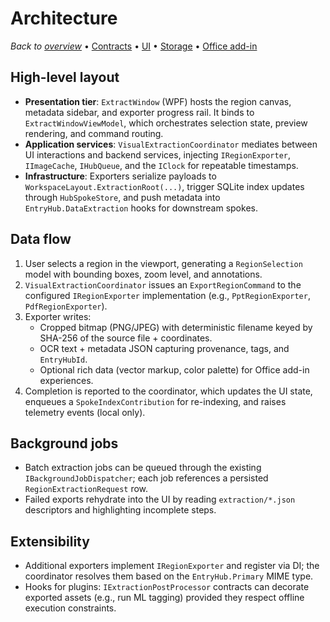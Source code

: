 # Architecture

_Back to [overview](README.md)_ • [Contracts](service-contracts.md) • [UI](ui-workflow.md) • [Storage](data-storage.md) • [Office add-in](office-addin.md)

## High-level layout
- **Presentation tier**: `ExtractWindow` (WPF) hosts the region canvas, metadata sidebar, and exporter progress rail. It binds to `ExtractWindowViewModel`, which orchestrates selection state, preview rendering, and command routing.
- **Application services**: `VisualExtractionCoordinator` mediates between UI interactions and backend services, injecting `IRegionExporter`, `IImageCache`, `IHubQueue`, and the `IClock` for repeatable timestamps.
- **Infrastructure**: Exporters serialize payloads to `WorkspaceLayout.ExtractionRoot(...)`, trigger SQLite index updates through `HubSpokeStore`, and push metadata into `EntryHub.DataExtraction` hooks for downstream spokes.

## Data flow
1. User selects a region in the viewport, generating a `RegionSelection` model with bounding boxes, zoom level, and annotations.
2. `VisualExtractionCoordinator` issues an `ExportRegionCommand` to the configured `IRegionExporter` implementation (e.g., `PptRegionExporter`, `PdfRegionExporter`).
3. Exporter writes:
   - Cropped bitmap (PNG/JPEG) with deterministic filename keyed by SHA-256 of the source file + coordinates.
   - OCR text + metadata JSON capturing provenance, tags, and `EntryHubId`.
   - Optional rich data (vector markup, color palette) for Office add-in experiences.
4. Completion is reported to the coordinator, which updates the UI state, enqueues a `SpokeIndexContribution` for re-indexing, and raises telemetry events (local only).

## Background jobs
- Batch extraction jobs can be queued through the existing `IBackgroundJobDispatcher`; each job references a persisted `RegionExtractionRequest` row.
- Failed exports rehydrate into the UI by reading `extraction/*.json` descriptors and highlighting incomplete steps.

## Extensibility
- Additional exporters implement `IRegionExporter` and register via DI; the coordinator resolves them based on the `EntryHub.Primary` MIME type.
- Hooks for plugins: `IExtractionPostProcessor` contracts can decorate exported assets (e.g., run ML tagging) provided they respect offline execution constraints.
